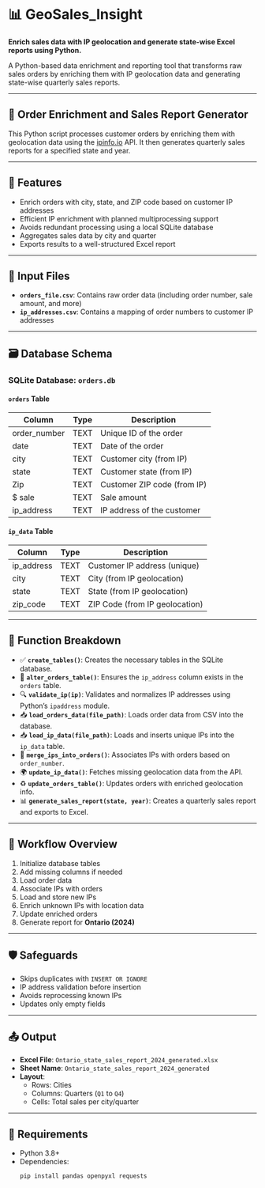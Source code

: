 # 📊 GeoSales_Insight

**Enrich sales data with IP geolocation and generate state-wise Excel reports using Python.**

A Python-based data enrichment and reporting tool that transforms raw sales orders by enriching them with IP geolocation data and generating state-wise quarterly sales reports.

---

## 🧾 Order Enrichment and Sales Report Generator

This Python script processes customer orders by enriching them with geolocation data using the [ipinfo.io](https://ipinfo.io/) API. It then generates quarterly sales reports for a specified state and year.

---

## 🚀 Features

- Enrich orders with city, state, and ZIP code based on customer IP addresses
- Efficient IP enrichment with planned multiprocessing support
- Avoids redundant processing using a local SQLite database
- Aggregates sales data by city and quarter
- Exports results to a well-structured Excel report

---

## 📁 Input Files

- **`orders_file.csv`**: Contains raw order data (including order number, sale amount, and more)
- **`ip_addresses.csv`**: Contains a mapping of order numbers to customer IP addresses

---

## 🗃️ Database Schema

### SQLite Database: `orders.db`

#### `orders` Table

| Column       | Type  | Description                    |
|--------------|-------|--------------------------------|
| order_number | TEXT  | Unique ID of the order         |
| date         | TEXT  | Date of the order              |
| city         | TEXT  | Customer city (from IP)        |
| state        | TEXT  | Customer state (from IP)       |
| Zip          | TEXT  | Customer ZIP code (from IP)    |
| $ sale       | TEXT  | Sale amount                    |
| ip_address   | TEXT  | IP address of the customer     |

#### `ip_data` Table

| Column     | Type  | Description                   |
|------------|-------|-------------------------------|
| ip_address | TEXT  | Customer IP address (unique)  |
| city       | TEXT  | City (from IP geolocation)    |
| state      | TEXT  | State (from IP geolocation)   |
| zip_code   | TEXT  | ZIP Code (from IP geolocation)|

---

## 🧩 Function Breakdown

- ✅ **`create_tables()`**: Creates the necessary tables in the SQLite database.
- 🔧 **`alter_orders_table()`**: Ensures the `ip_address` column exists in the `orders` table.
- 🔍 **`validate_ip(ip)`**: Validates and normalizes IP addresses using Python’s `ipaddress` module.
- 📥 **`load_orders_data(file_path)`**: Loads order data from CSV into the database.
- 📥 **`load_ip_data(file_path)`**: Loads and inserts unique IPs into the `ip_data` table.
- 🔗 **`merge_ips_into_orders()`**: Associates IPs with orders based on `order_number`.
- 🌍 **`update_ip_data()`**: Fetches missing geolocation data from the API.
- ♻️ **`update_orders_table()`**: Updates orders with enriched geolocation info.
- 📊 **`generate_sales_report(state, year)`**: Creates a quarterly sales report and exports to Excel.

---

## 🧵 Workflow Overview

1. Initialize database tables
2. Add missing columns if needed
3. Load order data
4. Associate IPs with orders
5. Load and store new IPs
6. Enrich unknown IPs with location data
7. Update enriched orders
8. Generate report for **Ontario (2024)**

---

## 🛡️ Safeguards

- Skips duplicates with `INSERT OR IGNORE`
- IP address validation before insertion
- Avoids reprocessing known IPs
- Updates only empty fields

---

## 📤 Output

- **Excel File**: `Ontario_state_sales_report_2024_generated.xlsx`
- **Sheet Name**: `Ontario_state_sales_report_2024_generated`
- **Layout**:
  - Rows: Cities  
  - Columns: Quarters (`Q1` to `Q4`)  
  - Cells: Total sales per city/quarter

---

## 🧰 Requirements

- Python 3.8+
- Dependencies:
  ```bash
  pip install pandas openpyxl requests
